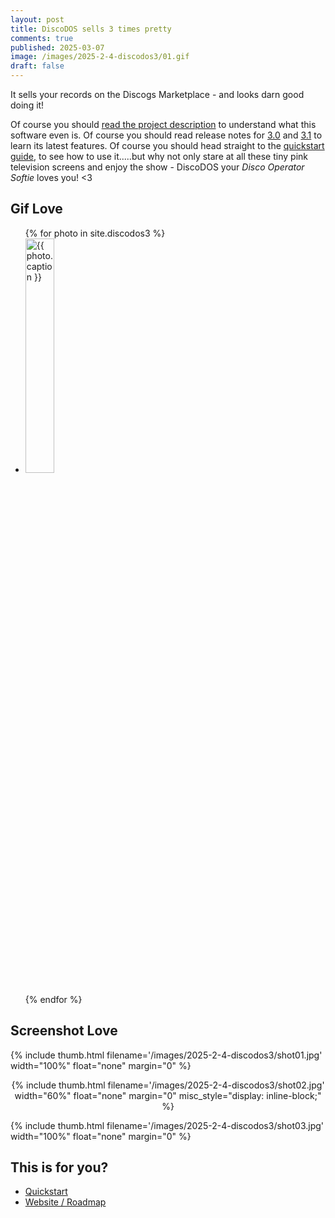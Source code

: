 ```yaml
---
layout: post
title: DiscoDOS sells 3 times pretty
comments: true
published: 2025-03-07
image: /images/2025-2-4-discodos3/01.gif
draft: false
---
```


It sells your records on the Discogs Marketplace - and looks darn good doing it!

Of course you should [read the project description](https://github.com/JOJ0/discodos/blob/master/README.md) to understand what this software even is. Of course you should read release notes for [3.0](https://github.com/JOJ0/discodos/releases/tag/v3.0) and [3.1](https://github.com/JOJ0/discodos/releases/tag/v3.1.0) to learn its latest features. Of course you should head straight to the [quickstart guide](https://discodos.readthedocs.io/en/latest/QUICKSTART.html), to see how to use it.....but why not only stare at all these tiny pink television screens and enjoy the show - DiscoDOS your _Disco Operator Softie_ loves you! <3

<a name="chapter_1"></a>

## Gif Love

<div class="photo-gallery-frame clearfix">
  <ul class="photo-gallery-list">
    {% for photo in site.discodos3 %}
    <li>
      <a href="{{ photo.url | prepend: site.baseurl }}" name="{{ photo.title }}">
        <img src="{{ photo.image-path }}" alt="{{ photo.caption }}" style="width: 31%" />
      </a>
    </li>
    {% endfor %}
  </ul>
</div>

## Screenshot Love

{% include thumb.html filename='/images/2025-2-4-discodos3/shot01.jpg' width="100%" float="none" margin="0" %}

<div style="display: block; text-align: center;">
{% include thumb.html filename='/images/2025-2-4-discodos3/shot02.jpg' width="60%" float="none" margin="0" misc_style="display: inline-block;" %}
</div>

{% include thumb.html filename='/images/2025-2-4-discodos3/shot03.jpg' width="100%" float="none" margin="0" %}


## This is for you?

- [Quickstart](https://discodos.readthedocs.io/en/latest/QUICKSTART.html)
- [Website / Roadmap](https://discodos.jojotodos.net)
